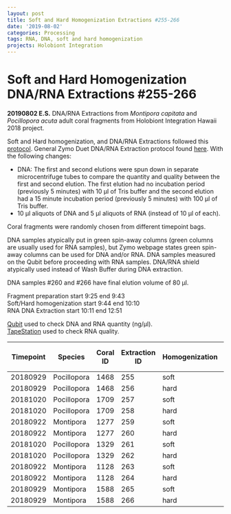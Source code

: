 ```yaml
---
layout: post
title: Soft and Hard Homogenization Extractions #255-266
date: '2019-08-02'
categories: Processing
tags: RNA, DNA, soft and hard homogenization
projects: Holobiont Integration
---
```


# Soft and Hard Homogenization DNA/RNA Extractions #255-266

**20190802 E.S.**
DNA/RNA Extractions from *Montipora capitata* and *Pocillopora acuta* adult coral fragments from Holobiont Integration Hawaii 2018 project.  

Soft and Hard homogenization, and DNA/RNA Extractions followed this [protocol](https://github.com/emmastrand/EmmaStrand_Notebook/blob/master/_posts/2019-06-05-Soft-and-Hard-Homogenization-Protocol.md). General Zymo Duet DNA/RNA Extraction protocol found [here](https://github.com/emmastrand/EmmaStrand_Notebook/blob/master/_posts/2019-05-31-Zymo-Duet-RNA-DNA-Extraction-Protocol.md). With the following changes:  
- DNA: The first and second elutions were spun down in separate microcentrifuge tubes to compare the quantity and quality between the first and second elution. The first elution had no incubation period (previously 5 minutes) with 10 μl of Tris buffer and the second elution had a 15 minute incubation period (previously 5 minutes) with 100 μl of Tris buffer.  
- 10 μl aliquots of DNA and 5 μl aliquots of RNA (instead of 10 μl of each).

Coral fragments were randomly chosen from different timepoint bags.

DNA samples atypically put in green spin-away columns (green columns are usually used for RNA samples), but Zymo webpage states green spin-away columns can be used for DNA and/or RNA. DNA samples measured on the Qubit before proceeding with RNA samples. DNA/RNA shield atypically used instead of Wash Buffer during DNA extraction.

DNA samples #260 and #266 have final elution volume of 80 μl. 

Fragment preparation start 9:25 end 9:43   
Soft/Hard homogenization start 9:44 end 10:10  
RNA DNA Extraction start 10:11 end 12:51  

[Qubit](https://github.com/emmastrand/EmmaStrand_Notebook/blob/master/_posts/2019-05-31-Qubit-Protocol.md) used to check DNA and RNA quantity (ng/μl).  
[TapeStation](https://github.com/emmastrand/EmmaStrand_Notebook/blob/master/_posts/2019-05-31-TapeStation-Protocol.md) used to check RNA quality.

| Timepoint | Species     | Coral ID | Extraction ID | Homogenization | DNA Reading 1 | DNA Reading 2 | Average DNA ng/μl | RNA Reading 1 | RNA Reading 2 | Average RNA ng/μl | RIN |
|-----------|-------------|----------|---------------|----------------|---------------|---------------|-------------------|---------------|---------------|-------------------|-----|
| 20180929  | Pocillopora | 1468     | 255           | soft           | 6.32          | 6.16          | 6.24              | 131           | 130           | 130.5             | 6.7 |
| 20180929  | Pocillopora | 1468     | 256           | hard           | 10.4          | 10.3          | 10.35             | 78            | 77.8          | 77.9              | 6.5 |
| 20181020  | Pocillopora | 1709     | 257           | soft           | 8.48          | 8.46          | 8.47              | 77.4          | 77.2          | 77.3              | 7.7 |
| 20181020  | Pocillopora | 1709     | 258           | hard           | 6.82          | 6.78          | 6.8               | 70.2          | 70            | 70.1              | 7   |
| 20180922  | Montipora   | 1277     | 259           | soft           | 7.68          | 7.62          | 7.65              | 48.6          | 48.6          | 48.6              | 8.9 |
| 20180922  | Montipora   | 1277     | 260           | hard           | 5.96          | 5.94          | 5.95              | 27.6          | 27.6          | 27.6              | 8.9 |
| 20181020  | Pocillopora | 1329     | 261           | soft           | 4.96          | 4.94          | 4.95              | 74.6          | 74.4          | 74.5              | 8.3 |
| 20181020  | Pocillopora | 1329     | 262           | hard           | 6.38          | 6.36          | 6.37              | 71            | 71            | 71                | 7.7 |
| 20180922  | Montipora   | 1128     | 263           | soft           | 10.7          | 10.6          | 10.65             | 47            | 47            | 47                | 8.7 |
| 20180922  | Montipora   | 1128     | 264           | hard           | 3.74          | 3.74          | 3.74              | 30.2          | 30.4          | 30.3              | 8.9 |
| 20180929  | Montipora   | 1588     | 265           | soft           | 8.96          | 8.94          | 8.95              | 25.2          | 25.2          | 25.2              | 9.4 |
| 20180929  | Montipora   | 1588     | 266           | hard           | 4.66          | 4.66          | 4.66              | 20            | 20            | 20                | 9.6 |
